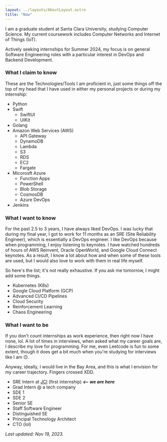 ```yaml
---
layout: ../layouts/AboutLayout.astro
title: "Now"
---
```


I am a graduate student at Santa Clara University, studying Computer Science. My current coursework includes Computer Networks and Internet of Things (IoT).

Actively seeking internships for Summer 2024, my focus is on general Software Engineering roles with a particular interest in DevOps and Backend Development.

### What I claim to know

These are the Technologies/Tools I am proficient in, just some things off the top of my head that I have used in either my personal projects or during my internship:

- Python 
- Swift
  - SwiftUI
  - UIKit
- Golang
- Amazon Web Services (AWS)
  - API Gateway
  - DynamoDB
  - Lambda
  - S3
  - RDS
  - EC2
  - Fargate
- Micorosft Azure
  - Function Apps
  - PowerShell
  - Blob Storage
  - CosmosDB
  - Azure DevOps
- Jenkins

### What I want to know

For the past 2.5 to 3 years, I have always liked DevOps. I was lucky that during my final year, I got to work for 11 months as an SRE (Site Reliability Engineer), which is essentially a DevOps engineer. I like DevOps because when programming, I enjoy listening to keynotes. I have watched hundreds of hours of AWS Reinvent, Oracle OpenWorld, and Google Cloud Connect keynotes. As a result, I know a lot about how and when some of these tools are used, but I would also love to work with them in real life myself. 

So here's the list; it's not really exhaustive. If you ask me tomorrow, I might add some things.

- Kubernetes (K8s)
- Google Cloud Platform (GCP)
- Advanced CI/CD Pipelines
- Cloud Security  
- Reinforcement Learning
- Chaos Engineering 

### What I want to be

If you don't count internships as work experience, then right now I have none, lol. A lot of times in interviews, when asked what my career goals are, I describe my love for programming. For me, even Leetcode is fun to some extent, though it does get a bit much when you're studying for interviews like I am 🙃.

Anyway, ideally, I would live in the Bay Area, and this is what I envision for my career trajectory. Fingers crossed XDD.

- SRE Intern at [JCI](https://www.johnsoncontrols.com/) (first internship) **_<-- we are here_**
- Grad Intern @ a tech company 
- SDE 1 
- SDE 2 
- Senior SE
- Staff Software Engineer
- Distinguished SE
- Principal Technology Architect 
- CTO (lol)

_Last updated: Nov 19, 2023._
